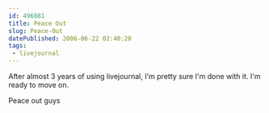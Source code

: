 ```yaml
---
id: 496881
title: Peace Out
slug: Peace-Out
datePublished: 2006-06-22 02:40:20
tags:
 - livejournal
---
```


After almost 3 years of using livejournal, I'm pretty sure I'm done with it. I'm ready to move on.

Peace out guys
